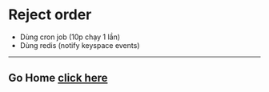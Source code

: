 # Reject order

- Dùng cron job (10p chạy 1 lần)
- Dùng redis (notify keyspace events)

---

## Go Home [click here](/README)
